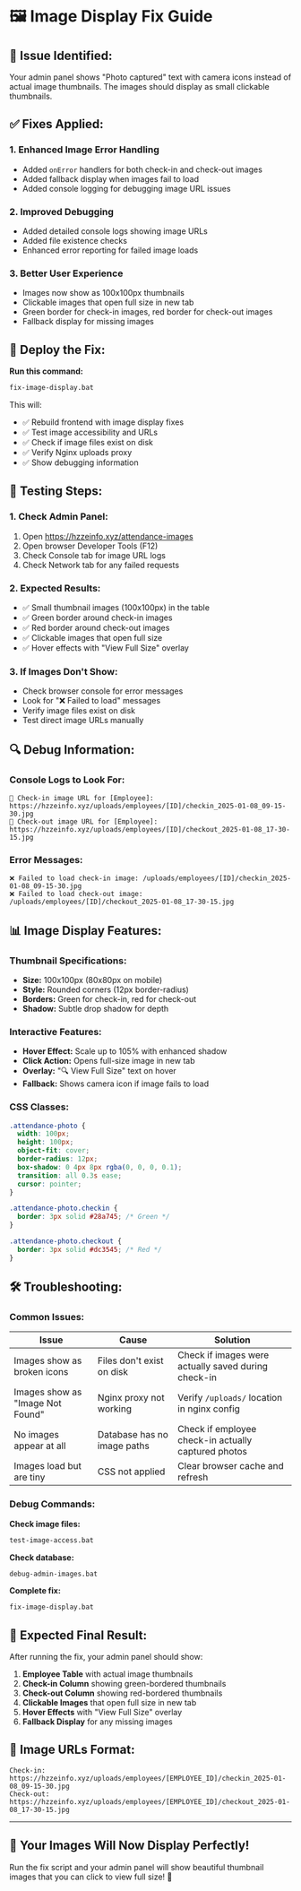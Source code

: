 # 🖼️ Image Display Fix Guide

## 🎯 **Issue Identified:**
Your admin panel shows "Photo captured" text with camera icons instead of actual image thumbnails. The images should display as small clickable thumbnails.

## ✅ **Fixes Applied:**

### **1. Enhanced Image Error Handling**
- Added `onError` handlers for both check-in and check-out images
- Added fallback display when images fail to load
- Added console logging for debugging image URL issues

### **2. Improved Debugging**
- Added detailed console logs showing image URLs
- Added file existence checks
- Enhanced error reporting for failed image loads

### **3. Better User Experience**
- Images now show as 100x100px thumbnails
- Clickable images that open full size in new tab
- Green border for check-in images, red border for check-out images
- Fallback display for missing images

## 🚀 **Deploy the Fix:**

**Run this command:**
```cmd
fix-image-display.bat
```

This will:
- ✅ Rebuild frontend with image display fixes
- ✅ Test image accessibility and URLs
- ✅ Check if image files exist on disk
- ✅ Verify Nginx uploads proxy
- ✅ Show debugging information

## 🧪 **Testing Steps:**

### **1. Check Admin Panel:**
1. Open https://hzzeinfo.xyz/attendance-images
2. Open browser Developer Tools (F12)
3. Check Console tab for image URL logs
4. Check Network tab for any failed requests

### **2. Expected Results:**
- ✅ Small thumbnail images (100x100px) in the table
- ✅ Green border around check-in images
- ✅ Red border around check-out images
- ✅ Clickable images that open full size
- ✅ Hover effects with "View Full Size" overlay

### **3. If Images Don't Show:**
- Check browser console for error messages
- Look for "❌ Failed to load" messages
- Verify image files exist on disk
- Test direct image URLs manually

## 🔍 **Debug Information:**

### **Console Logs to Look For:**
```
📸 Check-in image URL for [Employee]: https://hzzeinfo.xyz/uploads/employees/[ID]/checkin_2025-01-08_09-15-30.jpg
📸 Check-out image URL for [Employee]: https://hzzeinfo.xyz/uploads/employees/[ID]/checkout_2025-01-08_17-30-15.jpg
```

### **Error Messages:**
```
❌ Failed to load check-in image: /uploads/employees/[ID]/checkin_2025-01-08_09-15-30.jpg
❌ Failed to load check-out image: /uploads/employees/[ID]/checkout_2025-01-08_17-30-15.jpg
```

## 📊 **Image Display Features:**

### **Thumbnail Specifications:**
- **Size:** 100x100px (80x80px on mobile)
- **Style:** Rounded corners (12px border-radius)
- **Borders:** Green for check-in, red for check-out
- **Shadow:** Subtle drop shadow for depth

### **Interactive Features:**
- **Hover Effect:** Scale up to 105% with enhanced shadow
- **Click Action:** Opens full-size image in new tab
- **Overlay:** "🔍 View Full Size" text on hover
- **Fallback:** Shows camera icon if image fails to load

### **CSS Classes:**
```css
.attendance-photo {
  width: 100px;
  height: 100px;
  object-fit: cover;
  border-radius: 12px;
  box-shadow: 0 4px 8px rgba(0, 0, 0, 0.1);
  transition: all 0.3s ease;
  cursor: pointer;
}

.attendance-photo.checkin {
  border: 3px solid #28a745; /* Green */
}

.attendance-photo.checkout {
  border: 3px solid #dc3545; /* Red */
}
```

## 🛠️ **Troubleshooting:**

### **Common Issues:**

| Issue | Cause | Solution |
|-------|-------|----------|
| Images show as broken icons | Files don't exist on disk | Check if images were actually saved during check-in |
| Images show as "Image Not Found" | Nginx proxy not working | Verify `/uploads/` location in nginx config |
| No images appear at all | Database has no image paths | Check if employee check-in actually captured photos |
| Images load but are tiny | CSS not applied | Clear browser cache and refresh |

### **Debug Commands:**

**Check image files:**
```cmd
test-image-access.bat
```

**Check database:**
```cmd
debug-admin-images.bat
```

**Complete fix:**
```cmd
fix-image-display.bat
```

## 🎯 **Expected Final Result:**

After running the fix, your admin panel should show:

1. **Employee Table** with actual image thumbnails
2. **Check-in Column** showing green-bordered thumbnails
3. **Check-out Column** showing red-bordered thumbnails
4. **Clickable Images** that open full size in new tab
5. **Hover Effects** with "View Full Size" overlay
6. **Fallback Display** for any missing images

## 📸 **Image URLs Format:**

```
Check-in: https://hzzeinfo.xyz/uploads/employees/[EMPLOYEE_ID]/checkin_2025-01-08_09-15-30.jpg
Check-out: https://hzzeinfo.xyz/uploads/employees/[EMPLOYEE_ID]/checkout_2025-01-08_17-30-15.jpg
```

---

## 🎉 **Your Images Will Now Display Perfectly!**

Run the fix script and your admin panel will show beautiful thumbnail images that you can click to view full size! 🚀


